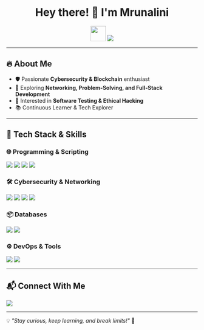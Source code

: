 <h1 align="center"> Hey there! 👋 I'm Mrunalini </h1>
<p align="center">
  <img src="https://media.giphy.com/media/hvRJCLFzcasrR4ia7z/giphy.gif" width="40px"/>
  <img src="https://readme-typing-svg.herokuapp.com?font=Fira+Code&size=22&pause=1000&color=F70000&width=435&lines=Cybersecurity+Enthusiast+%F0%9F%9A%80;Blockchain+Explorer+%F0%9F%92%BB;Problem+Solver+%F0%9F%A7%AA;Tech+Innovator+%F0%9F%93%A1" />
</p>

---

## 🔥 About Me 
- 🛡️ Passionate **Cybersecurity & Blockchain** enthusiast  
- 🚀 Exploring **Networking, Problem-Solving, and Full-Stack Development**  
- 🎯 Interested in **Software Testing & Ethical Hacking**  
- 📚 Continuous Learner & Tech Explorer  

---

## 🚀 Tech Stack & Skills
### **🌐 Programming & Scripting**
<p align="left">
  <img src="https://img.shields.io/badge/Python-3776AB?style=for-the-badge&logo=python&logoColor=white"/>
  <img src="https://img.shields.io/badge/JavaScript-F7DF1E?style=for-the-badge&logo=javascript&logoColor=black"/>
  <img src="https://img.shields.io/badge/Node.js-43853D?style=for-the-badge&logo=node.js&logoColor=white"/>
  <img src="https://img.shields.io/badge/Bash-4EAA25?style=for-the-badge&logo=gnu-bash&logoColor=white"/>
</p>

### **🛠️ Cybersecurity & Networking**
<p align="left">
  <img src="https://img.shields.io/badge/Wireshark-1679A7?style=for-the-badge&logo=wireshark&logoColor=white"/>
  <img src="https://img.shields.io/badge/Nmap-009639?style=for-the-badge&logo=nmap&logoColor=white"/>
  <img src="https://img.shields.io/badge/Metasploit-05649D?style=for-the-badge&logo=metasploit&logoColor=white"/>
  <img src="https://img.shields.io/badge/Blockchain-121D33?style=for-the-badge&logo=ethereum&logoColor=white"/>
</p>

### **📦 Databases**
<p align="left">
  <img src="https://img.shields.io/badge/MySQL-4479A1?style=for-the-badge&logo=mysql&logoColor=white"/>
  <img src="https://img.shields.io/badge/MongoDB-4EA94B?style=for-the-badge&logo=mongodb&logoColor=white"/>
</p>

### **⚙️ DevOps & Tools**
<p align="left">
  <img src="https://img.shields.io/badge/GitHub-181717?style=for-the-badge&logo=github&logoColor=white"/>
  <img src="https://img.shields.io/badge/Linux-FCC624?style=for-the-badge&logo=linux&logoColor=black"/>
</p>

---


## 📬 Connect With Me  
<p align="left">
  <a href="https://www.linkedin.com/in/mrunalinikulkarni/" target="_blank">
    <img src="https://img.shields.io/badge/LinkedIn-0077B5?style=for-the-badge&logo=linkedin&logoColor=white" />
  </a>
</p>

---

💡 *"Stay curious, keep learning, and break limits!"* 🚀  
